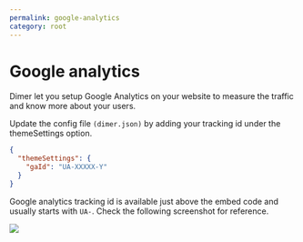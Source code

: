 ```yaml
---
permalink: google-analytics
category: root
---
```


# Google analytics
Dimer let you setup Google Analytics on your website to measure the traffic and know more about your users.

Update the config file `(dimer.json)` by adding your tracking id under the themeSettings option.

```json
{
  "themeSettings": {
    "gaId": "UA-XXXXX-Y"
  }
}
```

Google analytics tracking id is available just above the embed code and usually starts with `UA-`. Check the following screenshot for reference.

![](http://res.cloudinary.com/adonisjs/image/upload/q_100/v1525196043/ga_q5538f.png)
